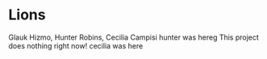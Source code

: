 # Lions
Glauk Hizmo, Hunter Robins, Cecilia Campisi
hunter was hereg
This project does nothing right now!
cecilia was here 
